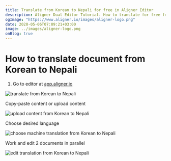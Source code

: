 ```yaml
---
title: Translate from Korean to Nepali for free in Aligner Editor
description: Aligner Dual Editor Tutorial. How to translate for free from Korean to Nepali. Aligner is multilingual document management platform. 
ogImage: "https://www.aligner.io/images/aligner-logo.png"
date: 2020-05-06T07:09:21+03:00
image: ../images/aligner-logo.png
onBlog: true
---
```


# How to translate document from Korean to Nepali

1. Go to editor at [app.aligner.io](https://app.aligner.io "Aligner App web page")

![translate from Korean to Nepali](../aligner-blank-editor.png "translate from Korean to Nepali")

Copy-paste content or upload content

![upload content from Korean to Nepali](../aligner-uploaded-document.png "upload content from Korean to Nepali")

Choose desired language

![choose machine translation from Korean to Nepali](../aligner-language-dropdown.png "choose machine translation from Korean to Nepali")

Work and edit 2 documents in parallel

![edit translation from Korean to Nepali](../aligner-double-sitded-editor.png "edit translation from Korean to Nepali")

